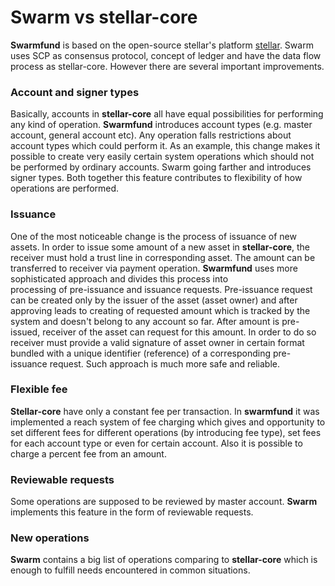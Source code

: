 # Swarm vs stellar-core
**Swarmfund** is based on the open-source stellar's platform [stellar](github.com/stellar).
Swarm uses SCP as consensus protocol, concept of ledger
and have the data flow process as stellar-core.
However there are several important improvements.    

### Account and signer types
Basically, accounts in **stellar-core** all have equal
possibilities for performing any kind of operation.
**Swarmfund** introduces account types (e.g. master account, general account etc).
Any operation falls restrictions about account types which
could perform it. As an example, this change makes it possible to create very easily
certain system operations which should not be performed by ordinary accounts.
Swarm going farther and introduces signer types.
Both together this feature contributes to flexibility of how operations are performed.

### Issuance
One of the most noticeable change is the process of issuance of new assets.
In order to issue some amount of a new asset in **stellar-core**, the receiver must
hold a trust line in corresponding asset. The amount can be transferred to receiver via
payment operation.
**Swarmfund** uses more sophisticated approach and divides this process into  
processing of pre-issuance and issuance requests. Pre-issuance request can be created
only by the issuer of the asset (asset owner) and after approving leads to creating of
requested amount which is tracked by the system and doesn't belong to any account so far.
After amount is pre-issued, receiver of the
asset can request for this amount. In order to do so receiver must provide a valid signature
of asset owner in certain format bundled with a unique identifier (reference) of a corresponding
pre-issuance request. Such approach is much more safe and reliable.

### Flexible fee
**Stellar-core** have only a constant fee per transaction.
In **swarmfund** it was implemented a reach system of fee charging which
gives and opportunity to set different fees for different operations (by introducing fee type),
set fees for each account type or even for certain account.
Also it is possible to charge a percent fee from an amount.

### Reviewable requests
Some operations are supposed to be reviewed by master account. **Swarm** implements this feature in
the form of reviewable requests.

### New operations
**Swarm** contains a big list of operations
comparing to **stellar-core** which is enough to fulfill needs encountered in common situations.
